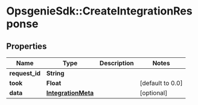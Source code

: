 # OpsgenieSdk::CreateIntegrationResponse

## Properties
Name | Type | Description | Notes
------------ | ------------- | ------------- | -------------
**request_id** | **String** |  | 
**took** | **Float** |  | [default to 0.0]
**data** | [**IntegrationMeta**](IntegrationMeta.md) |  | [optional] 


